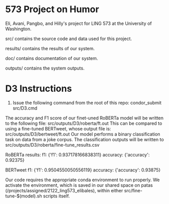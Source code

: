 # 573 Project on Humor

Eli, Avani, Pangbo, and Hilly's project for LING 573 at the University of Washington.

src/ contains the source code and data used for this project.

results/ contains the results of our system.

doc/ contains documentation of our system.

outputs/ contains the system outputs.

# D3 Instructions

1. Issue the following command from the root of this repo: condor_submit src/D3.cmd

The accuracy and F1 score of our finet-uned RoBERTa model will be written to the following file: src/outputs/D3/roberta/ft.out
This can be compared to using a fine-tuned BERTweet, whose output file is: src/outputs/D3/bertweet/ft.out
Our model performs a binary classification task on data from a joke corpus. The classification outputs will be written to src/outputs/D3/roberta/fine-tune_results.csv

RoBERTa results:
f1:
	 {'f1': 0.937178166838311}
accuracy:
	 {'accuracy': 0.92375}
   
BERTweet
f1:
   {'f1': 0.9504550050556119}
accuracy:
   {'accuracy': 0.93875}


Our code requires the appropriate conda environment to run properly. We activate the environment, which is saved in our shared space on patas (/projects/assigned/2122_ling573_elibales), within either src/fine-tune-$(model).sh scripts itself.
